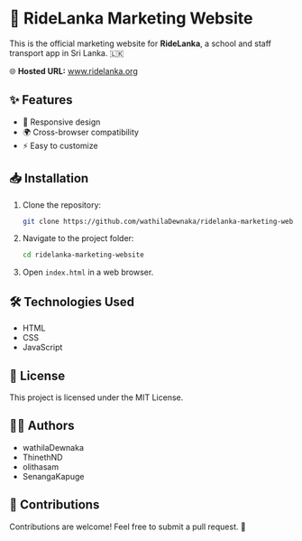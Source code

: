 # 🚀 RideLanka Marketing Website

This is the official marketing website for **RideLanka**, a school and staff transport app in Sri Lanka. 🇱🇰

🌐 **Hosted URL:** www.ridelanka.org

## ✨ Features
- 📱 Responsive design
- 🌍 Cross-browser compatibility
- ⚡ Easy to customize

## 📥 Installation
1. Clone the repository:
   ```sh
   git clone https://github.com/wathilaDewnaka/ridelanka-marketing-website.git
   ```
2. Navigate to the project folder:
   ```sh
   cd ridelanka-marketing-website
   ```
3. Open `index.html` in a web browser.

## 🛠 Technologies Used
- HTML
- CSS
- JavaScript

## 📜 License
This project is licensed under the MIT License.

## 👨‍💻 Authors
- wathilaDewnaka
- ThinethND
- olithasam
- SenangaKapuge


## 🤝 Contributions
Contributions are welcome! Feel free to submit a pull request. 🚀

